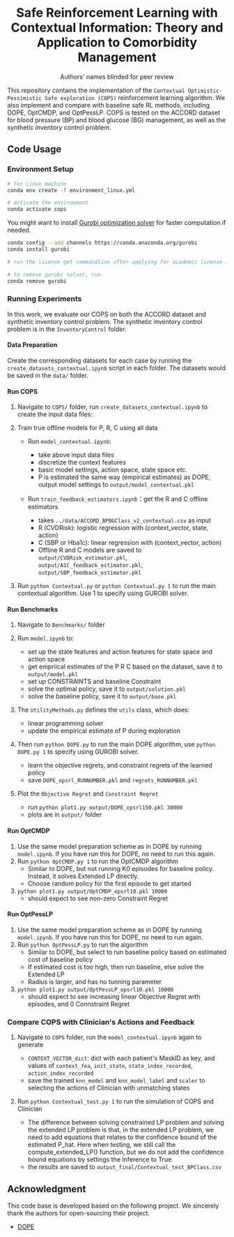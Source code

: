 <div align="center">
<h1>Safe Reinforcement Learning with Contextual Information: Theory and Application to Comorbidity Management</h1>

Authors' names blinded for peer review

</div>

This repository contains the implementation of the `Contextual Optimistic-Pessimistic Safe exploration (COPS)` reinforcement learning algorithm. We also implement and compare with baseline safe RL methods, including DOPE, OptCMDP, and OptPessLP. COPS is tested on the ACCORD dataset for blood pressure (BP) and blood glucose (BG) management, as well as the synthetic inventory control problem.

<!--
<div align="center">
  <img src="assets/teaser.png" alt="example" width="800"/>
</div> -->

<!-- ## Directory Structure

```bash

``` -->


## Code Usage

### Environment Setup

```bash
# for Linux machine
conda env create -f environment_linux.yml

# activate the environment
conda activate cops
```

You might want to install [Gurobi optimization solver](https://www.gurobi.com/academia/academic-program-and-licenses/) for faster computation if needed.

```bash
conda config --add channels https://conda.anaconda.org/gurobi
conda install gurobi

# run the license get commandline after applying for academic license in your account.

# to remove gurobi solver, run
conda remove gurobi
```

### Running Experiments

In this work, we evaluate  our COPS on both the ACCORD dataset and synthetic inventory control problem. The synthetic inventory control problem is in the `InventoryControl` folder.


#### Data Preparation

Create the corresponding datasets for each case by running the `create_datasets_contextual.ipynb` script in each folder. The datasets would be saved in the `data/` folder.


#### Run COPS

1. Navigate to `COPS/` folder, run `create_datasets_contextual.ipynb` to create the input data files:

2. Train true offline models for P, R, C using all data
   * Run `model_contextual.ipynb`:
     * take above input data files
     * discretize the context features
     * basic model settings, action space, state space etc.
     * P is estimated the same way (empirical estimates) as DOPE, output model settings to `output/model_contextual.pkl`

   * Run `train_feedback_estimators.ipynb`：get the R and C offline estimators
     * takes `../data/ACCORD_BPBGClass_v2_contextual.csv` as input
     * R (CVDRisk): logistic regression with (context_vector, state, action)
     * C (SBP or Hba1c): linear regression with (context_vector, action)
     * Offline R and C models are saved to `output/CVDRisk_estimator.pkl`, `output/A1C_feedback_estimator.pkl`, `output/SBP_feedback_estimator.pkl`

3. Run `python Contextual.py` or `python Contextual.py 1` to run the main contextual algorithm. Use 1 to specify using GUROBI solver.


#### Run Benchmarks

1. Navigate to `Benchmarks/` folder
2. Run `model.ipynb` to:
   * set up the state features and action features for state space and action space
   * get empriical estimates of the P R C based on the dataset, save it to `output/model.pkl`
   * set up CONSTRAINTS and baseline Constraint
   * solve the optimal policy, save it to `output/solution.pkl`
   * solve the baseline policy, save it to `output/base.pkl`

3. The `UtilityMethods.py` defines the `utils` class, which does:
   * linear programming solver
   * update the empirical estimate of P during exploration

4. Then run `python DOPE.py` to run the main DOPE algorithm, use `python DOPE.py 1` to specify using GUROBI solver.
   * learn the objective regrets, and constraint regrets of the learned policy
   * save `DOPE_opsrl_RUNNUMBER.pkl` and `regrets_RUNNUMBER.pkl`

5. Plot the `Objective Regret` and `Constraint Regret`
   * run `python plot1.py output/DOPE_opsrl150.pkl 30000`
   * plots are in `output/` folder

#### Run OptCMDP

1. Use the same model preparation scheme as in DOPE by running `model.ipynb`. If you have run this for DOPE, no need to run this again.
2. Run `python OptCMDP.py 1` to run the OptCMDP algorithm
   * Similar to DOPE, but not running K0 episodes for baseline policy. Instead, it solves Extended LP directly.
   * Choose random policy for the first episode to get started
3. `python plot1.py output/OptCMDP_opsrl10.pkl 10000`
    * should expect to see non-zero Constraint Regret



#### Run OptPessLP

1. Use the same model preparation scheme as in DOPE by running `model.ipynb`. If you have run this for DOPE, no need to run again.
2. Run `python OptPessLP.py` to run the algorithm
   * Similar to DOPE, but select to run baseline policy based on estimated cost of baseline policy
   * If estimated cost is too high, then run baseline, else solve the Extended LP
   * Radius is larger, and has no tunning parameter
3. `python plot1.py output/OptPessLP_opsrl10.pkl 10000`
   * should expect to see increasing linear Objective Regret with episodes, and 0 Connstraint Regret

### Compare COPS with Clinician's Actions and Feedback

1. Navigate to `COPS` folder, run the `model_contextual.ipynb` again to generate
   * `CONTEXT_VECTOR_dict`: dict with each patient's MaskID as key, and values of `context_fea`, `init_state`, `state_index_recorded`, `action_index_recorded`
   * save the trained `knn_model` and `knn_model_label` and `scaler` to selecting the actions of Clinician with unmatching states

2. Run `python Contextual_test.py 1` to run the simulation of COPS and Clinician
   * The difference between solving constrained LP problem and solving the extended LP problem is that, in the extended LP problem, we need to add equations that relates to the confidence bound of the estimated P_hat. Here when testing, we still call the compute_extended_LP() function, but we do not add the confidence bound equations by settings the Inference to True.
   * the results are saved to `output_final/Contextual_test_BPClass.csv`


## Acknowledgment

This code base is developed based on the following project. We sincerely thank the authors for open-sourcing their project.

- [DOPE](https://github.com/archanabura/DOPE-DoublyOptimisticPessimisticExploration)
